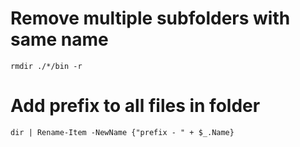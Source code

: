 # Remove multiple subfolders with same name
`rmdir ./*/bin -r`

# Add prefix to all files in folder
`dir | Rename-Item -NewName {"prefix - " + $_.Name}`
